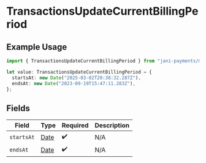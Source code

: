 # TransactionsUpdateCurrentBillingPeriod

## Example Usage

```typescript
import { TransactionsUpdateCurrentBillingPeriod } from "jani-payments/models/operations";

let value: TransactionsUpdateCurrentBillingPeriod = {
  startsAt: new Date("2025-03-02T20:38:32.287Z"),
  endsAt: new Date("2023-09-19T15:47:11.283Z"),
};
```

## Fields

| Field                                                                                         | Type                                                                                          | Required                                                                                      | Description                                                                                   |
| --------------------------------------------------------------------------------------------- | --------------------------------------------------------------------------------------------- | --------------------------------------------------------------------------------------------- | --------------------------------------------------------------------------------------------- |
| `startsAt`                                                                                    | [Date](https://developer.mozilla.org/en-US/docs/Web/JavaScript/Reference/Global_Objects/Date) | :heavy_check_mark:                                                                            | N/A                                                                                           |
| `endsAt`                                                                                      | [Date](https://developer.mozilla.org/en-US/docs/Web/JavaScript/Reference/Global_Objects/Date) | :heavy_check_mark:                                                                            | N/A                                                                                           |